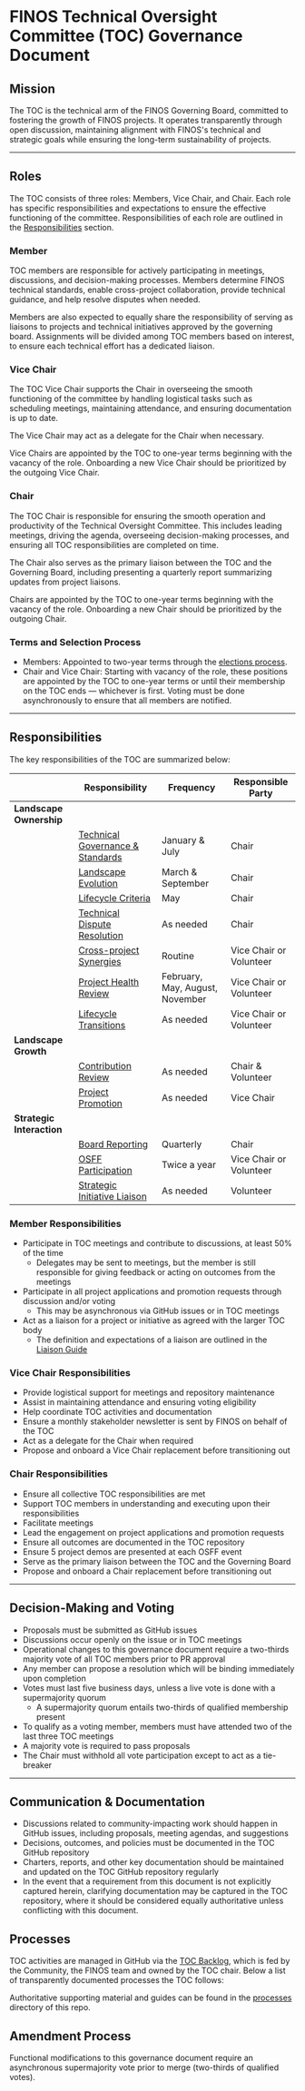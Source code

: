 # FINOS Technical Oversight Committee (TOC) Governance Document

## Mission

The TOC is the technical arm of the FINOS Governing Board, committed to fostering the growth of FINOS projects. It operates transparently through open discussion, maintaining alignment with FINOS's technical and strategic goals while ensuring the long-term sustainability of projects.

---

## Roles

The TOC consists of three roles: Members, Vice Chair, and Chair. Each role has specific responsibilities and expectations to ensure the effective functioning of the committee. Responsibilities of each role are outlined in the [Responsibilities](#responsibilities) section.

### Member

TOC members are responsible for actively participating in meetings, discussions, and decision-making processes. Members determine FINOS technical standards, enable cross-project collaboration, provide technical guidance, and help resolve disputes when needed.

Members are also expected to equally share the responsibility of serving as liaisons to projects and technical initiatives approved by the governing board. Assignments will be divided among TOC members based on interest, to ensure each technical effort has a dedicated liaison.

### Vice Chair

The TOC Vice Chair supports the Chair in overseeing the smooth functioning of the committee by handling logistical tasks such as scheduling meetings, maintaining attendance, and ensuring documentation is up to date.

The Vice Chair may act as a delegate for the Chair when necessary.

Vice Chairs are appointed by the TOC to one-year terms beginning with the vacancy of the role. Onboarding a new Vice Chair should be prioritized by the outgoing Vice Chair.

### Chair

The TOC Chair is responsible for ensuring the smooth operation and productivity of the Technical Oversight Committee. This includes leading meetings, driving the agenda, overseeing decision-making processes, and ensuring all TOC responsibilities are completed on time.

The Chair also serves as the primary liaison between the TOC and the Governing Board, including presenting a quarterly report summarizing updates from project liaisons.

Chairs are appointed by the TOC to one-year terms beginning with the vacancy of the role. Onboarding a new Chair should be prioritized by the outgoing Chair.

### Terms and Selection Process

- Members: Appointed to two-year terms through the [elections process](/operations/elections/elections.md). 
- Chair and Vice Chair: Starting with vacancy of the role, these positions are appointed by the TOC to one-year terms or until their membership on the TOC ends — whichever is first. Voting must be done asynchronously to ensure that all members are notified.

---

## Responsibilities

The key responsibilities of the TOC are summarized below:

| | **Responsibility** | **Frequency** | **Responsible Party** |
| - | - | - | - |
| **Landscape Ownership** |
| | [Technical Governance & Standards](./activities.md#technical-governance--standards) | January & July | Chair |
| | [Landscape Evolution](./activities.md#landscape-evolution) | March & September | Chair |
| | [Lifecycle Criteria](./activities.md#lifecycle-criteria) | May | Chair |
| | [Technical Dispute Resolution](./activities.md#technical-dispute-resolution) | As needed | Chair |
| | [Cross-project Synergies](./activities.md#cross-project-synergies) | Routine | Vice Chair or Volunteer |
| | [Project Health Review](./activities.md#project-health-review) | February, May, August, November | Vice Chair or Volunteer |
| | [Lifecycle Transitions](./activities.md#lifecycle-transitions) | As needed | Vice Chair or Volunteer |
| **Landscape Growth** |
| | [Contribution Review](./activities.md#contribution-review) | As needed | Chair & Volunteer |
| | [Project Promotion](./activities.md#project-promotion) | As needed | Vice Chair |
| **Strategic Interaction** |
| | [Board Reporting](./activities.md#board-reporting) | Quarterly | Chair |
| | [OSFF Participation](./activities.md#osff-participation) | Twice a year | Vice Chair or Volunteer |
| | [Strategic Initiative Liaison](./activities.md#strategic-initiative-liaison) | As needed | Volunteer |

### Member Responsibilities

- Participate in TOC meetings and contribute to discussions, at least 50% of the time
  - Delegates may be sent to meetings, but the member is still responsible for giving feedback or acting on outcomes from the meetings
- Participate in all project applications and promotion requests through discussion and/or voting
  - This may be asynchronous via GitHub issues or in TOC meetings
- Act as a liaison for a project or initiative as agreed with the larger TOC body
  - The definition and expectations of a liaison are outlined in the [Liaison Guide](./liaison-program/liaison-guide.md)

### Vice Chair Responsibilities

- Provide logistical support for meetings and repository maintenance
- Assist in maintaining attendance and ensuring voting eligibility
- Help coordinate TOC activities and documentation
- Ensure a monthly stakeholder newsletter is sent by FINOS on behalf of the TOC
- Act as a delegate for the Chair when required
- Propose and onboard a Vice Chair replacement before transitioning out

### Chair Responsibilities

- Ensure all collective TOC responsibilities are met
- Support TOC members in understanding and executing upon their responsibilities
- Facilitate meetings
- Lead the engagement on project applications and promotion requests
- Ensure all outcomes are documented in the TOC repository
- Ensure 5 project demos are presented at each OSFF event
- Serve as the primary liaison between the TOC and the Governing Board
- Propose and onboard a Chair replacement before transitioning out

---

## Decision-Making and Voting

- Proposals must be submitted as GitHub issues
- Discussions occur openly on the issue or in TOC meetings
- Operational changes to this governance document require a two-thirds majority vote of all TOC members prior to PR approval
- Any member can propose a resolution which will be binding immediately upon completion
- Votes must last five business days, unless a live vote is done with a supermajority quorum
  - A supermajority quorum entails two-thirds of qualified membership present
- To qualify as a voting member, members must have attended two of the last three TOC meetings
- A majority vote is required to pass proposals
- The Chair must withhold all vote participation except to act as a tie-breaker

---

## Communication & Documentation

- Discussions related to community-impacting work should happen in GitHub issues, including proposals, meeting agendas, and suggestions
- Decisions, outcomes, and policies must be documented in the TOC GitHub repository
- Charters, reports, and other key documentation should be maintained and updated on the TOC GitHub repository regularly
- In the event that a requirement from this document is not explicitly captured herein, clarifying documentation may be captured in the TOC repository, where it should be considered equally authoritative unless conflicting with this document.

## Processes

TOC activities are managed in GitHub via the [TOC Backlog](https://github.com/orgs/finos/projects/39), which is fed by the Community, the FINOS team and owned by the TOC chair. Below a list of transparently documented processes the TOC follows:

Authoritative supporting material and guides can be found in the [processes](./processes) directory of this repo.

## Amendment Process

Functional modifications to this governance document require an asynchronous supermajority vote prior to merge (two-thirds of qualified votes).
